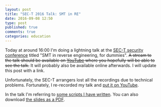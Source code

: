 ```yaml
---
layout: post
title: "SEC-T 2016 Talk: SMT in RE"
date: 2016-09-08 12:50
type: post
published: true
comments: true
categories: education
---
```


Today at around 16:00 I'm doing a lightning talk at the [SEC-T security conference](https://www.sec-t.org/) titled "SMT in reverse engineering, for dummies".
~~A stream to the talk should be available on [YouTube](https://www.youtube.com/watch?v=wtVxGpXMgPU) where you hopefully will be able to see the talk.~~
It will probably also be available online afterwards. I will update this post with a link.

Unfortunately, the SEC-T arrangers lost all the recordings due to technical problems. Fortunately, I re-recorded my talk and [put it on YouTube](https://www.youtube.com/watch?v=b92CW-NZ3l0).

In the talk I'm referring to [some scripts I have written](/assets/other/smt-code.zip). You can also download [the slides as a PDF](/assets/other/smt-slides.pdf). 
